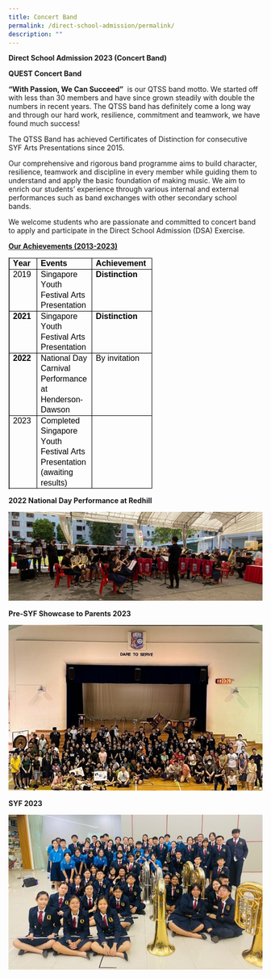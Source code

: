 ```yaml
---
title: Concert Band
permalink: /direct-school-admission/permalink/
description: ""
---
```

**Direct School Admission 2023 (Concert Band)**

**QUEST Concert Band**

**“With Passion, We Can Succeed”**&nbsp; is our QTSS band motto. We started off with less than 30 members and have since grown steadily with double the numbers in recent years. The QTSS band has definitely come a long way and through our hard work, resilience, commitment and teamwork, we have found much success!&nbsp;

The QTSS Band has achieved Certificates of Distinction for consecutive SYF Arts Presentations since 2015.&nbsp;&nbsp;

Our comprehensive and rigorous band programme aims to build character, resilience, teamwork and discipline in every member while guiding them to understand and apply the basic foundation of making music. We aim to enrich our students’ experience through various internal and external performances such as band exchanges with other secondary school bands.&nbsp;

We welcome students who are passionate and committed to concert band to apply and participate in the Direct School Admission (DSA) Exercise.&nbsp;&nbsp;

<u>**Our Achievements (2013-2023)**</u>

<table class="Table TableStaticStyles Ltr TableWordWrap SCXW77571286 BCX9" border="1" data-tablestyle="MsoTableGrid" data-tablelook="1184" aria-rowcount="5" style="margin: 0px; padding: 0px; user-select: text; -webkit-user-drag: none; -webkit-tap-highlight-color: transparent; table-layout: fixed; width: 0px; overflow: visible; border-collapse: collapse; empty-cells: show; position: relative; color: rgb(0, 0, 0); font-family: &quot;Segoe UI&quot;, &quot;Segoe UI Web&quot;, Arial, Verdana, sans-serif; font-size: 12px; font-style: normal; font-variant-ligatures: normal; font-variant-caps: normal; font-weight: 400; letter-spacing: normal; orphans: 2; text-align: start; text-transform: none; white-space: normal; widows: 2; word-spacing: 0px; -webkit-text-stroke-width: 0px; background: transparent; text-decoration-thickness: initial; text-decoration-style: initial; text-decoration-color: initial; border-spacing: 0px;"><tbody class="SCXW77571286 BCX9" style="margin: 0px; padding: 0px; user-select: text; -webkit-user-drag: none; -webkit-tap-highlight-color: transparent;"><tr class="TableRow SCXW77571286 BCX9" role="row" aria-rowindex="1" style="margin: 0px; padding: 0px; user-select: text; -webkit-user-drag: none; -webkit-tap-highlight-color: transparent; overflow: visible; height: 20px;"><td class="FirstRow FirstCol SCXW77571286 BCX9" role="rowheader" data-celllook="0" style="margin: 0px; padding: 0px; user-select: text; -webkit-user-drag: none; -webkit-tap-highlight-color: transparent; vertical-align: top; overflow: visible; position: relative; background-color: transparent; border: 1px solid; width: 81px;"><div class="TableHoverRowHandle SCXW77571286 BCX9" style="margin: 0px; padding: 0px; user-select: text; -webkit-user-drag: none; -webkit-tap-highlight-color: transparent; position: absolute; display: flex; overflow: visible; width: 15px; height: 10px; cursor: pointer; z-index: 5; background-color: transparent; bottom: -5.5px; left: -15.5px;"></div><div class="TableHoverColumnHandle SCXW77571286 BCX9" style="margin: 0px; padding: 0px; user-select: text; -webkit-user-drag: none; -webkit-tap-highlight-color: transparent; position: absolute; overflow: visible; width: 20px; height: 12px; top: -12.5px; left: auto; cursor: pointer; z-index: 4; text-align: center; display: inline-block; background-color: transparent; right: -10.5px;"></div><div class="TableCellLeftBorderHandle SCXW77571286 BCX9" style="margin: 0px; padding: 0px; user-select: text; -webkit-user-drag: none; -webkit-tap-highlight-color: transparent; position: absolute; overflow: visible; width: 7px; z-index: 3; background-repeat: repeat; cursor: pointer; height: 20.5px; left: -4px;"></div><div class="TableCellTopBorderHandle SCXW77571286 BCX9" style="margin: 0px; padding: 0px; user-select: text; -webkit-user-drag: none; -webkit-tap-highlight-color: transparent; position: absolute; overflow: visible; height: 7px; z-index: 3; background-repeat: repeat; background-color: transparent; cursor: pointer; left: 0px; width: 81px; top: -4px;"></div><div class="TableColumnResizeHandle SCXW77571286 BCX9" style="margin: 0px; padding: 0px; user-select: text; -webkit-user-drag: none; -webkit-tap-highlight-color: transparent; position: absolute; bottom: 0px; overflow: visible; width: 7px; top: -0.5px; z-index: 3; background-repeat: repeat; height: calc(100% + 1px); cursor: url(&quot;https://c1h-word-edit-15.cdn.office.net:443/we/s/hD55E5E9C2AD2E4F5_resources/1033/ColResize.cur&quot;), pointer; right: -4px;"></div><div class="TableInsertRowGapBlank SCXW77571286 BCX9" style="margin: -3px 0px 0px; padding: 0px; user-select: text; -webkit-user-drag: none; -webkit-tap-highlight-color: transparent; position: absolute; overflow: visible; height: 7px; z-index: 3; background-repeat: repeat; background-color: transparent; left: -0.5px; width: calc(100% + 1px); cursor: url(&quot;https://c1h-word-edit-15.cdn.office.net:443/we/s/h1E5273DBAA04AEF6_resources/1033/RowResize.cur&quot;), pointer; bottom: -4px;"></div><div class="TableCellContent SCXW77571286 BCX9" style="margin: 0px; padding: 0px 7px; user-select: text; -webkit-user-drag: none; -webkit-tap-highlight-color: transparent; overflow: visible;"><div class="OutlineElement Ltr SCXW77571286 BCX9" style="margin: 0px; padding: 0px; user-select: text; -webkit-user-drag: none; -webkit-tap-highlight-color: transparent; overflow: visible; cursor: text; clear: both; position: relative; direction: ltr;"><p class="Paragraph SCXW77571286 BCX9" style="margin: 0px; padding: 0px; user-select: text; -webkit-user-drag: none; -webkit-tap-highlight-color: transparent; overflow-wrap: break-word; white-space: pre-wrap; font-weight: normal; font-style: normal; vertical-align: baseline; font-kerning: none; background-color: transparent; color: windowtext; text-align: left; text-indent: 0px;"><span data-contrast="auto" lang="EN-US" class="TextRun SCXW77571286 BCX9" style="margin: 0px; padding: 0px; user-select: text; -webkit-user-drag: none; -webkit-tap-highlight-color: transparent; font-variant-ligatures: none !important; font-size: 12pt; line-height: 20.5042px; font-family: Arial, Arial_EmbeddedFont, Arial_MSFontService, sans-serif; font-weight: bold;"><span class="NormalTextRun SCXW77571286 BCX9" style="margin: 0px; padding: 0px; user-select: text; -webkit-user-drag: none; -webkit-tap-highlight-color: transparent;">Year</span></span><span class="EOP SCXW77571286 BCX9" data-ccp-props="{&quot;201341983&quot;:0,&quot;335559740&quot;:259}" style="margin: 0px; padding: 0px; user-select: text; -webkit-user-drag: none; -webkit-tap-highlight-color: transparent; font-size: 12pt; line-height: 20.5042px; font-family: Arial, Arial_EmbeddedFont, Arial_MSFontService, sans-serif;">&nbsp;</span></p></div></div></td><td class="FirstRow SCXW77571286 BCX9" role="columnheader" data-celllook="0" style="margin: 0px; padding: 0px; user-select: text; -webkit-user-drag: none; -webkit-tap-highlight-color: transparent; vertical-align: top; overflow: visible; position: relative; background-color: transparent; border: 1px solid; width: 413px;"><div class="TableHoverColumnHandle SCXW77571286 BCX9" style="margin: 0px; padding: 0px; user-select: text; -webkit-user-drag: none; -webkit-tap-highlight-color: transparent; position: absolute; overflow: visible; width: 20px; height: 12px; top: -12.5px; left: auto; cursor: pointer; z-index: 4; text-align: center; display: inline-block; background-color: transparent; right: -10.5px;"></div><div class="TableCellTopBorderHandle SCXW77571286 BCX9" style="margin: 0px; padding: 0px; user-select: text; -webkit-user-drag: none; -webkit-tap-highlight-color: transparent; position: absolute; overflow: visible; height: 7px; z-index: 3; background-repeat: repeat; background-color: transparent; cursor: pointer; left: 0px; width: 413px; top: -4px;"></div><div class="TableColumnResizeHandle SCXW77571286 BCX9" style="margin: 0px; padding: 0px; user-select: text; -webkit-user-drag: none; -webkit-tap-highlight-color: transparent; position: absolute; bottom: 0px; overflow: visible; width: 7px; top: -0.5px; z-index: 3; background-repeat: repeat; height: calc(100% + 1px); cursor: url(&quot;https://c1h-word-edit-15.cdn.office.net:443/we/s/hD55E5E9C2AD2E4F5_resources/1033/ColResize.cur&quot;), pointer; right: -4px;"></div><div class="TableInsertRowGapBlank SCXW77571286 BCX9" style="margin: -3px 0px 0px; padding: 0px; user-select: text; -webkit-user-drag: none; -webkit-tap-highlight-color: transparent; position: absolute; overflow: visible; height: 7px; z-index: 3; background-repeat: repeat; background-color: transparent; left: -0.5px; width: calc(100% + 1px); cursor: url(&quot;https://c1h-word-edit-15.cdn.office.net:443/we/s/h1E5273DBAA04AEF6_resources/1033/RowResize.cur&quot;), pointer; bottom: -4px;"></div><div class="TableCellContent SCXW77571286 BCX9" style="margin: 0px; padding: 0px 7px; user-select: text; -webkit-user-drag: none; -webkit-tap-highlight-color: transparent; overflow: visible;"><div class="OutlineElement Ltr SCXW77571286 BCX9" style="margin: 0px; padding: 0px; user-select: text; -webkit-user-drag: none; -webkit-tap-highlight-color: transparent; overflow: visible; cursor: text; clear: both; position: relative; direction: ltr;"><p class="Paragraph SCXW77571286 BCX9" style="margin: 0px; padding: 0px; user-select: text; -webkit-user-drag: none; -webkit-tap-highlight-color: transparent; overflow-wrap: break-word; white-space: pre-wrap; font-weight: normal; font-style: normal; vertical-align: baseline; font-kerning: none; background-color: transparent; color: windowtext; text-align: left; text-indent: 0px;"><span data-contrast="auto" lang="EN-US" class="TextRun SCXW77571286 BCX9" style="margin: 0px; padding: 0px; user-select: text; -webkit-user-drag: none; -webkit-tap-highlight-color: transparent; font-variant-ligatures: none !important; font-size: 12pt; line-height: 20.5042px; font-family: Arial, Arial_EmbeddedFont, Arial_MSFontService, sans-serif; font-weight: bold;"><span class="NormalTextRun SCXW77571286 BCX9" style="margin: 0px; padding: 0px; user-select: text; -webkit-user-drag: none; -webkit-tap-highlight-color: transparent;">Events</span></span><span class="EOP SCXW77571286 BCX9" data-ccp-props="{&quot;201341983&quot;:0,&quot;335559740&quot;:259}" style="margin: 0px; padding: 0px; user-select: text; -webkit-user-drag: none; -webkit-tap-highlight-color: transparent; font-size: 12pt; line-height: 20.5042px; font-family: Arial, Arial_EmbeddedFont, Arial_MSFontService, sans-serif;">&nbsp;</span></p></div></div></td><td class="FirstRow LastCol SCXW77571286 BCX9" role="columnheader" data-celllook="0" style="margin: 0px; padding: 0px; user-select: text; -webkit-user-drag: none; -webkit-tap-highlight-color: transparent; vertical-align: top; overflow: visible; position: relative; background-color: transparent; border: 1px solid; width: 132px;"><div class="TableHoverColumnHandle SCXW77571286 BCX9" style="margin: 0px; padding: 0px; user-select: text; -webkit-user-drag: none; -webkit-tap-highlight-color: transparent; position: absolute; overflow: visible; width: 20px; height: 12px; top: -12.5px; left: auto; cursor: pointer; z-index: 4; text-align: center; display: inline-block; background-color: transparent; right: -10.5px;"></div><div class="TableCellTopBorderHandle SCXW77571286 BCX9" style="margin: 0px; padding: 0px; user-select: text; -webkit-user-drag: none; -webkit-tap-highlight-color: transparent; position: absolute; overflow: visible; height: 7px; z-index: 3; background-repeat: repeat; background-color: transparent; cursor: pointer; left: 0px; width: 132px; top: -4px;"></div><div class="TableColumnResizeHandle SCXW77571286 BCX9" style="margin: 0px; padding: 0px; user-select: text; -webkit-user-drag: none; -webkit-tap-highlight-color: transparent; position: absolute; bottom: 0px; overflow: visible; width: 7px; top: -0.5px; z-index: 3; background-repeat: repeat; height: calc(100% + 1px); cursor: url(&quot;https://c1h-word-edit-15.cdn.office.net:443/we/s/hD55E5E9C2AD2E4F5_resources/1033/ColResize.cur&quot;), pointer; right: -4px;"></div><div class="TableInsertRowGapBlank SCXW77571286 BCX9" style="margin: -3px 0px 0px; padding: 0px; user-select: text; -webkit-user-drag: none; -webkit-tap-highlight-color: transparent; position: absolute; overflow: visible; height: 7px; z-index: 3; background-repeat: repeat; background-color: transparent; left: -0.5px; width: calc(100% + 1px); cursor: url(&quot;https://c1h-word-edit-15.cdn.office.net:443/we/s/h1E5273DBAA04AEF6_resources/1033/RowResize.cur&quot;), pointer; bottom: -4px;"></div><div class="TableCellContent SCXW77571286 BCX9" style="margin: 0px; padding: 0px 7px; user-select: text; -webkit-user-drag: none; -webkit-tap-highlight-color: transparent; overflow: visible;"><div class="OutlineElement Ltr SCXW77571286 BCX9" style="margin: 0px; padding: 0px; user-select: text; -webkit-user-drag: none; -webkit-tap-highlight-color: transparent; overflow: visible; cursor: text; clear: both; position: relative; direction: ltr;"><p class="Paragraph SCXW77571286 BCX9" style="margin: 0px; padding: 0px; user-select: text; -webkit-user-drag: none; -webkit-tap-highlight-color: transparent; overflow-wrap: break-word; white-space: pre-wrap; font-weight: normal; font-style: normal; vertical-align: baseline; font-kerning: none; background-color: transparent; color: windowtext; text-align: left; text-indent: 0px;"><span data-contrast="auto" lang="EN-US" class="TextRun SCXW77571286 BCX9" style="margin: 0px; padding: 0px; user-select: text; -webkit-user-drag: none; -webkit-tap-highlight-color: transparent; font-variant-ligatures: none !important; font-size: 12pt; line-height: 20.5042px; font-family: Arial, Arial_EmbeddedFont, Arial_MSFontService, sans-serif; font-weight: bold;"><span class="NormalTextRun SCXW77571286 BCX9" style="margin: 0px; padding: 0px; user-select: text; -webkit-user-drag: none; -webkit-tap-highlight-color: transparent;">Achievement</span></span><span class="EOP SCXW77571286 BCX9" data-ccp-props="{&quot;201341983&quot;:0,&quot;335559740&quot;:259}" style="margin: 0px; padding: 0px; user-select: text; -webkit-user-drag: none; -webkit-tap-highlight-color: transparent; font-size: 12pt; line-height: 20.5042px; font-family: Arial, Arial_EmbeddedFont, Arial_MSFontService, sans-serif;">&nbsp;</span></p></div></div></td></tr><tr class="TableRow SCXW77571286 BCX9" role="row" aria-rowindex="2" style="margin: 0px; padding: 0px; user-select: text; -webkit-user-drag: none; -webkit-tap-highlight-color: transparent; overflow: visible; height: 20px;"><td class="FirstCol SCXW77571286 BCX9" role="rowheader" data-celllook="0" style="margin: 0px; padding: 0px; user-select: text; -webkit-user-drag: none; -webkit-tap-highlight-color: transparent; vertical-align: top; overflow: visible; position: relative; background-color: transparent; border: 1px solid; width: 81px;"><div class="TableHoverRowHandle SCXW77571286 BCX9" style="margin: 0px; padding: 0px; user-select: text; -webkit-user-drag: none; -webkit-tap-highlight-color: transparent; position: absolute; display: flex; overflow: visible; width: 15px; height: 10px; cursor: pointer; z-index: 5; background-color: transparent; bottom: -5.5px; left: -15.5px;"></div><div class="TableCellLeftBorderHandle SCXW77571286 BCX9" style="margin: 0px; padding: 0px; user-select: text; -webkit-user-drag: none; -webkit-tap-highlight-color: transparent; position: absolute; overflow: visible; width: 7px; z-index: 3; background-repeat: repeat; cursor: pointer; height: 20.5px; left: -4px;"></div><div class="TableColumnResizeHandle SCXW77571286 BCX9" style="margin: 0px; padding: 0px; user-select: text; -webkit-user-drag: none; -webkit-tap-highlight-color: transparent; position: absolute; bottom: 0px; overflow: visible; width: 7px; top: -0.5px; z-index: 3; background-repeat: repeat; height: calc(100% + 1px); cursor: url(&quot;https://c1h-word-edit-15.cdn.office.net:443/we/s/hD55E5E9C2AD2E4F5_resources/1033/ColResize.cur&quot;), pointer; right: -4px;"></div><div class="TableInsertRowGapBlank SCXW77571286 BCX9" style="margin: -3px 0px 0px; padding: 0px; user-select: text; -webkit-user-drag: none; -webkit-tap-highlight-color: transparent; position: absolute; overflow: visible; height: 7px; z-index: 3; background-repeat: repeat; background-color: transparent; left: -0.5px; width: calc(100% + 1px); cursor: url(&quot;https://c1h-word-edit-15.cdn.office.net:443/we/s/h1E5273DBAA04AEF6_resources/1033/RowResize.cur&quot;), pointer; bottom: -4px;"></div><div class="TableCellContent SCXW77571286 BCX9" style="margin: 0px; padding: 0px 7px; user-select: text; -webkit-user-drag: none; -webkit-tap-highlight-color: transparent; overflow: visible;"><div class="OutlineElement Ltr SCXW77571286 BCX9" style="margin: 0px; padding: 0px; user-select: text; -webkit-user-drag: none; -webkit-tap-highlight-color: transparent; overflow: visible; cursor: text; clear: both; position: relative; direction: ltr;"><p class="Paragraph SCXW77571286 BCX9" style="margin: 0px; padding: 0px; user-select: text; -webkit-user-drag: none; -webkit-tap-highlight-color: transparent; overflow-wrap: break-word; white-space: pre-wrap; font-weight: normal; font-style: normal; vertical-align: baseline; font-kerning: none; background-color: transparent; color: windowtext; text-align: left; text-indent: 0px;"><span data-contrast="auto" lang="EN-US" class="TextRun SCXW77571286 BCX9" style="margin: 0px; padding: 0px; user-select: text; -webkit-user-drag: none; -webkit-tap-highlight-color: transparent; font-variant-ligatures: none !important; font-size: 12pt; line-height: 20.5042px; font-family: Arial, Arial_EmbeddedFont, Arial_MSFontService, sans-serif;"><span class="NormalTextRun SCXW77571286 BCX9" style="margin: 0px; padding: 0px; user-select: text; -webkit-user-drag: none; -webkit-tap-highlight-color: transparent;">2019</span></span><span class="EOP SCXW77571286 BCX9" data-ccp-props="{&quot;201341983&quot;:0,&quot;335559740&quot;:259}" style="margin: 0px; padding: 0px; user-select: text; -webkit-user-drag: none; -webkit-tap-highlight-color: transparent; font-size: 12pt; line-height: 20.5042px; font-family: Arial, Arial_EmbeddedFont, Arial_MSFontService, sans-serif;">&nbsp;</span></p></div></div></td><td data-celllook="0" class="SCXW77571286 BCX9" style="margin: 0px; padding: 0px; user-select: text; -webkit-user-drag: none; -webkit-tap-highlight-color: transparent; vertical-align: top; overflow: visible; position: relative; background-color: transparent; border: 1px solid; width: 413px;"><div class="TableColumnResizeHandle SCXW77571286 BCX9" style="margin: 0px; padding: 0px; user-select: text; -webkit-user-drag: none; -webkit-tap-highlight-color: transparent; position: absolute; bottom: 0px; overflow: visible; width: 7px; top: -0.5px; z-index: 3; background-repeat: repeat; height: calc(100% + 1px); cursor: url(&quot;https://c1h-word-edit-15.cdn.office.net:443/we/s/hD55E5E9C2AD2E4F5_resources/1033/ColResize.cur&quot;), pointer; right: -4px;"></div><div class="TableInsertRowGapBlank SCXW77571286 BCX9" style="margin: -3px 0px 0px; padding: 0px; user-select: text; -webkit-user-drag: none; -webkit-tap-highlight-color: transparent; position: absolute; overflow: visible; height: 7px; z-index: 3; background-repeat: repeat; background-color: transparent; left: -0.5px; width: calc(100% + 1px); cursor: url(&quot;https://c1h-word-edit-15.cdn.office.net:443/we/s/h1E5273DBAA04AEF6_resources/1033/RowResize.cur&quot;), pointer; bottom: -4px;"></div><div class="TableCellContent SCXW77571286 BCX9" style="margin: 0px; padding: 0px 7px; user-select: text; -webkit-user-drag: none; -webkit-tap-highlight-color: transparent; overflow: visible;"><div class="OutlineElement Ltr SCXW77571286 BCX9" style="margin: 0px; padding: 0px; user-select: text; -webkit-user-drag: none; -webkit-tap-highlight-color: transparent; overflow: visible; cursor: text; clear: both; position: relative; direction: ltr;"><p class="Paragraph SCXW77571286 BCX9" style="margin: 0px; padding: 0px; user-select: text; -webkit-user-drag: none; -webkit-tap-highlight-color: transparent; overflow-wrap: break-word; white-space: pre-wrap; font-weight: normal; font-style: normal; vertical-align: baseline; font-kerning: none; background-color: transparent; color: windowtext; text-align: left; text-indent: 0px;"><span data-contrast="auto" lang="EN-US" class="TextRun SCXW77571286 BCX9" style="margin: 0px; padding: 0px; user-select: text; -webkit-user-drag: none; -webkit-tap-highlight-color: transparent; font-variant-ligatures: none !important; font-size: 12pt; line-height: 20.5042px; font-family: Arial, Arial_EmbeddedFont, Arial_MSFontService, sans-serif;"><span class="NormalTextRun SCXW77571286 BCX9" style="margin: 0px; padding: 0px; user-select: text; -webkit-user-drag: none; -webkit-tap-highlight-color: transparent;">Singapore Youth Festival Arts Presentation</span></span><span class="EOP SCXW77571286 BCX9" data-ccp-props="{&quot;201341983&quot;:0,&quot;335559740&quot;:259}" style="margin: 0px; padding: 0px; user-select: text; -webkit-user-drag: none; -webkit-tap-highlight-color: transparent; font-size: 12pt; line-height: 20.5042px; font-family: Arial, Arial_EmbeddedFont, Arial_MSFontService, sans-serif;">&nbsp;</span></p></div></div></td><td class="LastCol SCXW77571286 BCX9" data-celllook="0" style="margin: 0px; padding: 0px; user-select: text; -webkit-user-drag: none; -webkit-tap-highlight-color: transparent; vertical-align: top; overflow: visible; position: relative; background-color: transparent; border: 1px solid; width: 132px;"><div class="TableColumnResizeHandle SCXW77571286 BCX9" style="margin: 0px; padding: 0px; user-select: text; -webkit-user-drag: none; -webkit-tap-highlight-color: transparent; position: absolute; bottom: 0px; overflow: visible; width: 7px; top: -0.5px; z-index: 3; background-repeat: repeat; height: calc(100% + 1px); cursor: url(&quot;https://c1h-word-edit-15.cdn.office.net:443/we/s/hD55E5E9C2AD2E4F5_resources/1033/ColResize.cur&quot;), pointer; right: -4px;"></div><div class="TableInsertRowGapBlank SCXW77571286 BCX9" style="margin: -3px 0px 0px; padding: 0px; user-select: text; -webkit-user-drag: none; -webkit-tap-highlight-color: transparent; position: absolute; overflow: visible; height: 7px; z-index: 3; background-repeat: repeat; background-color: transparent; left: -0.5px; width: calc(100% + 1px); cursor: url(&quot;https://c1h-word-edit-15.cdn.office.net:443/we/s/h1E5273DBAA04AEF6_resources/1033/RowResize.cur&quot;), pointer; bottom: -4px;"></div><div class="TableCellContent SCXW77571286 BCX9" style="margin: 0px; padding: 0px 7px; user-select: text; -webkit-user-drag: none; -webkit-tap-highlight-color: transparent; overflow: visible;"><div class="OutlineElement Ltr SCXW77571286 BCX9" style="margin: 0px; padding: 0px; user-select: text; -webkit-user-drag: none; -webkit-tap-highlight-color: transparent; overflow: visible; cursor: text; clear: both; position: relative; direction: ltr;"><p class="Paragraph SCXW77571286 BCX9" style="margin: 0px; padding: 0px; user-select: text; -webkit-user-drag: none; -webkit-tap-highlight-color: transparent; overflow-wrap: break-word; white-space: pre-wrap; font-weight: normal; font-style: normal; vertical-align: baseline; font-kerning: none; background-color: transparent; color: windowtext; text-align: left; text-indent: 0px;"><span data-contrast="auto" lang="EN-US" class="TextRun SCXW77571286 BCX9" style="margin: 0px; padding: 0px; user-select: text; -webkit-user-drag: none; -webkit-tap-highlight-color: transparent; font-variant-ligatures: none !important; font-size: 12pt; line-height: 20.5042px; font-family: Arial, Arial_EmbeddedFont, Arial_MSFontService, sans-serif; font-weight: bold;"><span class="NormalTextRun SCXW77571286 BCX9" style="margin: 0px; padding: 0px; user-select: text; -webkit-user-drag: none; -webkit-tap-highlight-color: transparent;">Distinction</span></span><span class="EOP SCXW77571286 BCX9" data-ccp-props="{&quot;201341983&quot;:0,&quot;335559740&quot;:259}" style="margin: 0px; padding: 0px; user-select: text; -webkit-user-drag: none; -webkit-tap-highlight-color: transparent; font-size: 12pt; line-height: 20.5042px; font-family: Arial, Arial_EmbeddedFont, Arial_MSFontService, sans-serif;">&nbsp;</span></p></div></div></td></tr><tr class="TableRow SCXW77571286 BCX9" role="row" aria-rowindex="3" style="margin: 0px; padding: 0px; user-select: text; -webkit-user-drag: none; -webkit-tap-highlight-color: transparent; overflow: visible; height: 20px;"><td class="FirstCol SCXW77571286 BCX9" role="rowheader" data-celllook="0" style="margin: 0px; padding: 0px; user-select: text; -webkit-user-drag: none; -webkit-tap-highlight-color: transparent; vertical-align: top; overflow: visible; position: relative; background-color: transparent; border: 1px solid; width: 81px;"><div class="TableHoverRowHandle SCXW77571286 BCX9" style="margin: 0px; padding: 0px; user-select: text; -webkit-user-drag: none; -webkit-tap-highlight-color: transparent; position: absolute; display: flex; overflow: visible; width: 15px; height: 10px; cursor: pointer; z-index: 5; background-color: transparent; bottom: -5.5px; left: -15.5px;"></div><div class="TableCellLeftBorderHandle SCXW77571286 BCX9" style="margin: 0px; padding: 0px; user-select: text; -webkit-user-drag: none; -webkit-tap-highlight-color: transparent; position: absolute; overflow: visible; width: 7px; z-index: 3; background-repeat: repeat; cursor: pointer; height: 20.5px; left: -4px;"></div><div class="TableColumnResizeHandle SCXW77571286 BCX9" style="margin: 0px; padding: 0px; user-select: text; -webkit-user-drag: none; -webkit-tap-highlight-color: transparent; position: absolute; bottom: 0px; overflow: visible; width: 7px; top: -0.5px; z-index: 3; background-repeat: repeat; height: calc(100% + 1px); cursor: url(&quot;https://c1h-word-edit-15.cdn.office.net:443/we/s/hD55E5E9C2AD2E4F5_resources/1033/ColResize.cur&quot;), pointer; right: -4px;"></div><div class="TableInsertRowGapBlank SCXW77571286 BCX9" style="margin: -3px 0px 0px; padding: 0px; user-select: text; -webkit-user-drag: none; -webkit-tap-highlight-color: transparent; position: absolute; overflow: visible; height: 7px; z-index: 3; background-repeat: repeat; background-color: transparent; left: -0.5px; width: calc(100% + 1px); cursor: url(&quot;https://c1h-word-edit-15.cdn.office.net:443/we/s/h1E5273DBAA04AEF6_resources/1033/RowResize.cur&quot;), pointer; bottom: -4px;"></div><div class="TableCellContent SCXW77571286 BCX9" style="margin: 0px; padding: 0px 7px; user-select: text; -webkit-user-drag: none; -webkit-tap-highlight-color: transparent; overflow: visible;"><div class="OutlineElement Ltr SCXW77571286 BCX9" style="margin: 0px; padding: 0px; user-select: text; -webkit-user-drag: none; -webkit-tap-highlight-color: transparent; overflow: visible; cursor: text; clear: both; position: relative; direction: ltr;"><p class="Paragraph SCXW77571286 BCX9" style="margin: 0px; padding: 0px; user-select: text; -webkit-user-drag: none; -webkit-tap-highlight-color: transparent; overflow-wrap: break-word; white-space: pre-wrap; font-weight: normal; font-style: normal; vertical-align: baseline; font-kerning: none; background-color: transparent; color: windowtext; text-align: left; text-indent: 0px;"><span data-contrast="auto" lang="EN-US" class="TextRun SCXW77571286 BCX9" style="margin: 0px; padding: 0px; user-select: text; -webkit-user-drag: none; -webkit-tap-highlight-color: transparent; font-variant-ligatures: none !important; font-size: 12pt; line-height: 20.5042px; font-family: Arial, Arial_EmbeddedFont, Arial_MSFontService, sans-serif; font-weight: bold;"><span class="NormalTextRun SCXW77571286 BCX9" style="margin: 0px; padding: 0px; user-select: text; -webkit-user-drag: none; -webkit-tap-highlight-color: transparent;">2021</span></span><span class="EOP SCXW77571286 BCX9" data-ccp-props="{&quot;201341983&quot;:0,&quot;335559740&quot;:259}" style="margin: 0px; padding: 0px; user-select: text; -webkit-user-drag: none; -webkit-tap-highlight-color: transparent; font-size: 12pt; line-height: 20.5042px; font-family: Arial, Arial_EmbeddedFont, Arial_MSFontService, sans-serif;">&nbsp;</span></p></div></div></td><td data-celllook="0" class="SCXW77571286 BCX9" style="margin: 0px; padding: 0px; user-select: text; -webkit-user-drag: none; -webkit-tap-highlight-color: transparent; vertical-align: top; overflow: visible; position: relative; background-color: transparent; border: 1px solid; width: 413px;"><div class="TableColumnResizeHandle SCXW77571286 BCX9" style="margin: 0px; padding: 0px; user-select: text; -webkit-user-drag: none; -webkit-tap-highlight-color: transparent; position: absolute; bottom: 0px; overflow: visible; width: 7px; top: -0.5px; z-index: 3; background-repeat: repeat; height: calc(100% + 1px); cursor: url(&quot;https://c1h-word-edit-15.cdn.office.net:443/we/s/hD55E5E9C2AD2E4F5_resources/1033/ColResize.cur&quot;), pointer; right: -4px;"></div><div class="TableInsertRowGapBlank SCXW77571286 BCX9" style="margin: -3px 0px 0px; padding: 0px; user-select: text; -webkit-user-drag: none; -webkit-tap-highlight-color: transparent; position: absolute; overflow: visible; height: 7px; z-index: 3; background-repeat: repeat; background-color: transparent; left: -0.5px; width: calc(100% + 1px); cursor: url(&quot;https://c1h-word-edit-15.cdn.office.net:443/we/s/h1E5273DBAA04AEF6_resources/1033/RowResize.cur&quot;), pointer; bottom: -4px;"></div><div class="TableCellContent SCXW77571286 BCX9" style="margin: 0px; padding: 0px 7px; user-select: text; -webkit-user-drag: none; -webkit-tap-highlight-color: transparent; overflow: visible;"><div class="OutlineElement Ltr SCXW77571286 BCX9" style="margin: 0px; padding: 0px; user-select: text; -webkit-user-drag: none; -webkit-tap-highlight-color: transparent; overflow: visible; cursor: text; clear: both; position: relative; direction: ltr;"><p class="Paragraph SCXW77571286 BCX9" style="margin: 0px; padding: 0px; user-select: text; -webkit-user-drag: none; -webkit-tap-highlight-color: transparent; overflow-wrap: break-word; white-space: pre-wrap; font-weight: normal; font-style: normal; vertical-align: baseline; font-kerning: none; background-color: transparent; color: windowtext; text-align: left; text-indent: 0px;"><span data-contrast="auto" lang="EN-US" class="TextRun SCXW77571286 BCX9" style="margin: 0px; padding: 0px; user-select: text; -webkit-user-drag: none; -webkit-tap-highlight-color: transparent; font-variant-ligatures: none !important; font-size: 12pt; line-height: 20.5042px; font-family: Arial, Arial_EmbeddedFont, Arial_MSFontService, sans-serif;"><span class="NormalTextRun SCXW77571286 BCX9" style="margin: 0px; padding: 0px; user-select: text; -webkit-user-drag: none; -webkit-tap-highlight-color: transparent;">Singapore Youth Festival Arts Presentation</span></span><span class="EOP SCXW77571286 BCX9" data-ccp-props="{&quot;201341983&quot;:0,&quot;335559740&quot;:259}" style="margin: 0px; padding: 0px; user-select: text; -webkit-user-drag: none; -webkit-tap-highlight-color: transparent; font-size: 12pt; line-height: 20.5042px; font-family: Arial, Arial_EmbeddedFont, Arial_MSFontService, sans-serif;">&nbsp;</span></p></div></div></td><td class="LastCol SCXW77571286 BCX9" data-celllook="0" style="margin: 0px; padding: 0px; user-select: text; -webkit-user-drag: none; -webkit-tap-highlight-color: transparent; vertical-align: top; overflow: visible; position: relative; background-color: transparent; border: 1px solid; width: 132px;"><div class="TableColumnResizeHandle SCXW77571286 BCX9" style="margin: 0px; padding: 0px; user-select: text; -webkit-user-drag: none; -webkit-tap-highlight-color: transparent; position: absolute; bottom: 0px; overflow: visible; width: 7px; top: -0.5px; z-index: 3; background-repeat: repeat; height: calc(100% + 1px); cursor: url(&quot;https://c1h-word-edit-15.cdn.office.net:443/we/s/hD55E5E9C2AD2E4F5_resources/1033/ColResize.cur&quot;), pointer; right: -4px;"></div><div class="TableInsertRowGapBlank SCXW77571286 BCX9" style="margin: -3px 0px 0px; padding: 0px; user-select: text; -webkit-user-drag: none; -webkit-tap-highlight-color: transparent; position: absolute; overflow: visible; height: 7px; z-index: 3; background-repeat: repeat; background-color: transparent; left: -0.5px; width: calc(100% + 1px); cursor: url(&quot;https://c1h-word-edit-15.cdn.office.net:443/we/s/h1E5273DBAA04AEF6_resources/1033/RowResize.cur&quot;), pointer; bottom: -4px;"></div><div class="TableCellContent SCXW77571286 BCX9" style="margin: 0px; padding: 0px 7px; user-select: text; -webkit-user-drag: none; -webkit-tap-highlight-color: transparent; overflow: visible;"><div class="OutlineElement Ltr SCXW77571286 BCX9" style="margin: 0px; padding: 0px; user-select: text; -webkit-user-drag: none; -webkit-tap-highlight-color: transparent; overflow: visible; cursor: text; clear: both; position: relative; direction: ltr;"><p class="Paragraph SCXW77571286 BCX9" style="margin: 0px; padding: 0px; user-select: text; -webkit-user-drag: none; -webkit-tap-highlight-color: transparent; overflow-wrap: break-word; white-space: pre-wrap; font-weight: normal; font-style: normal; vertical-align: baseline; font-kerning: none; background-color: transparent; color: windowtext; text-align: left; text-indent: 0px;"><span data-contrast="auto" lang="EN-US" class="TextRun SCXW77571286 BCX9" style="margin: 0px; padding: 0px; user-select: text; -webkit-user-drag: none; -webkit-tap-highlight-color: transparent; font-variant-ligatures: none !important; font-size: 12pt; line-height: 20.5042px; font-family: Arial, Arial_EmbeddedFont, Arial_MSFontService, sans-serif; font-weight: bold;"><span class="NormalTextRun SCXW77571286 BCX9" style="margin: 0px; padding: 0px; user-select: text; -webkit-user-drag: none; -webkit-tap-highlight-color: transparent;">Distinction</span></span><span class="EOP SCXW77571286 BCX9" data-ccp-props="{&quot;201341983&quot;:0,&quot;335559740&quot;:259}" style="margin: 0px; padding: 0px; user-select: text; -webkit-user-drag: none; -webkit-tap-highlight-color: transparent; font-size: 12pt; line-height: 20.5042px; font-family: Arial, Arial_EmbeddedFont, Arial_MSFontService, sans-serif;">&nbsp;</span></p></div></div></td></tr><tr class="TableRow SCXW77571286 BCX9" role="row" aria-rowindex="4" style="margin: 0px; padding: 0px; user-select: text; -webkit-user-drag: none; -webkit-tap-highlight-color: transparent; overflow: visible; height: 20px;"><td class="FirstCol SCXW77571286 BCX9" role="rowheader" data-celllook="0" style="margin: 0px; padding: 0px; user-select: text; -webkit-user-drag: none; -webkit-tap-highlight-color: transparent; vertical-align: top; overflow: visible; position: relative; background-color: transparent; border: 1px solid; width: 81px;"><div class="TableHoverRowHandle SCXW77571286 BCX9" style="margin: 0px; padding: 0px; user-select: text; -webkit-user-drag: none; -webkit-tap-highlight-color: transparent; position: absolute; display: flex; overflow: visible; width: 15px; height: 10px; cursor: pointer; z-index: 5; background-color: transparent; bottom: -5.5px; left: -15.5px;"></div><div class="TableCellLeftBorderHandle SCXW77571286 BCX9" style="margin: 0px; padding: 0px; user-select: text; -webkit-user-drag: none; -webkit-tap-highlight-color: transparent; position: absolute; overflow: visible; width: 7px; z-index: 3; background-repeat: repeat; cursor: pointer; height: 41px; left: -4px;"></div><div class="TableColumnResizeHandle SCXW77571286 BCX9" style="margin: 0px; padding: 0px; user-select: text; -webkit-user-drag: none; -webkit-tap-highlight-color: transparent; position: absolute; bottom: 0px; overflow: visible; width: 7px; top: -0.5px; z-index: 3; background-repeat: repeat; height: calc(100% + 1px); cursor: url(&quot;https://c1h-word-edit-15.cdn.office.net:443/we/s/hD55E5E9C2AD2E4F5_resources/1033/ColResize.cur&quot;), pointer; right: -4px;"></div><div class="TableInsertRowGapBlank SCXW77571286 BCX9" style="margin: -3px 0px 0px; padding: 0px; user-select: text; -webkit-user-drag: none; -webkit-tap-highlight-color: transparent; position: absolute; overflow: visible; height: 7px; z-index: 3; background-repeat: repeat; background-color: transparent; left: -0.5px; width: calc(100% + 1px); cursor: url(&quot;https://c1h-word-edit-15.cdn.office.net:443/we/s/h1E5273DBAA04AEF6_resources/1033/RowResize.cur&quot;), pointer; bottom: -4px;"></div><div class="TableCellContent SCXW77571286 BCX9" style="margin: 0px; padding: 0px 7px; user-select: text; -webkit-user-drag: none; -webkit-tap-highlight-color: transparent; overflow: visible;"><div class="OutlineElement Ltr SCXW77571286 BCX9" style="margin: 0px; padding: 0px; user-select: text; -webkit-user-drag: none; -webkit-tap-highlight-color: transparent; overflow: visible; cursor: text; clear: both; position: relative; direction: ltr;"><p class="Paragraph SCXW77571286 BCX9" style="margin: 0px; padding: 0px; user-select: text; -webkit-user-drag: none; -webkit-tap-highlight-color: transparent; overflow-wrap: break-word; white-space: pre-wrap; font-weight: normal; font-style: normal; vertical-align: baseline; font-kerning: none; background-color: transparent; color: windowtext; text-align: left; text-indent: 0px;"><span data-contrast="auto" lang="EN-US" class="TextRun SCXW77571286 BCX9" style="margin: 0px; padding: 0px; user-select: text; -webkit-user-drag: none; -webkit-tap-highlight-color: transparent; font-variant-ligatures: none !important; font-size: 12pt; line-height: 20.5042px; font-family: Arial, Arial_EmbeddedFont, Arial_MSFontService, sans-serif; font-weight: bold;"><span class="NormalTextRun SCXW77571286 BCX9" style="margin: 0px; padding: 0px; user-select: text; -webkit-user-drag: none; -webkit-tap-highlight-color: transparent;">2022</span></span><span class="EOP SCXW77571286 BCX9" data-ccp-props="{&quot;201341983&quot;:0,&quot;335559740&quot;:259}" style="margin: 0px; padding: 0px; user-select: text; -webkit-user-drag: none; -webkit-tap-highlight-color: transparent; font-size: 12pt; line-height: 20.5042px; font-family: Arial, Arial_EmbeddedFont, Arial_MSFontService, sans-serif;">&nbsp;</span></p></div></div></td><td data-celllook="0" class="SCXW77571286 BCX9" style="margin: 0px; padding: 0px; user-select: text; -webkit-user-drag: none; -webkit-tap-highlight-color: transparent; vertical-align: top; overflow: visible; position: relative; background-color: transparent; border: 1px solid; width: 413px;"><div class="TableColumnResizeHandle SCXW77571286 BCX9" style="margin: 0px; padding: 0px; user-select: text; -webkit-user-drag: none; -webkit-tap-highlight-color: transparent; position: absolute; bottom: 0px; overflow: visible; width: 7px; top: -0.5px; z-index: 3; background-repeat: repeat; height: calc(100% + 1px); cursor: url(&quot;https://c1h-word-edit-15.cdn.office.net:443/we/s/hD55E5E9C2AD2E4F5_resources/1033/ColResize.cur&quot;), pointer; right: -4px;"></div><div class="TableInsertRowGapBlank SCXW77571286 BCX9" style="margin: -3px 0px 0px; padding: 0px; user-select: text; -webkit-user-drag: none; -webkit-tap-highlight-color: transparent; position: absolute; overflow: visible; height: 7px; z-index: 3; background-repeat: repeat; background-color: transparent; left: -0.5px; width: calc(100% + 1px); cursor: url(&quot;https://c1h-word-edit-15.cdn.office.net:443/we/s/h1E5273DBAA04AEF6_resources/1033/RowResize.cur&quot;), pointer; bottom: -4px;"></div><div class="TableCellContent SCXW77571286 BCX9" style="margin: 0px; padding: 0px 7px; user-select: text; -webkit-user-drag: none; -webkit-tap-highlight-color: transparent; overflow: visible;"><div class="OutlineElement Ltr SCXW77571286 BCX9" style="margin: 0px; padding: 0px; user-select: text; -webkit-user-drag: none; -webkit-tap-highlight-color: transparent; overflow: visible; cursor: text; clear: both; position: relative; direction: ltr;"><p class="Paragraph SCXW77571286 BCX9" style="margin: 0px; padding: 0px; user-select: text; -webkit-user-drag: none; -webkit-tap-highlight-color: transparent; overflow-wrap: break-word; white-space: pre-wrap; font-weight: normal; font-style: normal; vertical-align: baseline; font-kerning: none; background-color: transparent; color: windowtext; text-align: left; text-indent: 0px;"><span data-contrast="auto" lang="EN-US" class="TextRun SCXW77571286 BCX9" style="margin: 0px; padding: 0px; user-select: text; -webkit-user-drag: none; -webkit-tap-highlight-color: transparent; font-variant-ligatures: none !important; font-size: 12pt; line-height: 20.5042px; font-family: Arial, Arial_EmbeddedFont, Arial_MSFontService, sans-serif;"><span class="NormalTextRun SCXW77571286 BCX9" style="margin: 0px; padding: 0px; user-select: text; -webkit-user-drag: none; -webkit-tap-highlight-color: transparent;">National Day Carnival Performance at Henderson-Dawson</span></span><span class="EOP SCXW77571286 BCX9" data-ccp-props="{&quot;201341983&quot;:0,&quot;335559740&quot;:259}" style="margin: 0px; padding: 0px; user-select: text; -webkit-user-drag: none; -webkit-tap-highlight-color: transparent; font-size: 12pt; line-height: 20.5042px; font-family: Arial, Arial_EmbeddedFont, Arial_MSFontService, sans-serif;">&nbsp;</span></p></div></div></td><td class="LastCol SCXW77571286 BCX9" data-celllook="0" style="margin: 0px; padding: 0px; user-select: text; -webkit-user-drag: none; -webkit-tap-highlight-color: transparent; vertical-align: top; overflow: visible; position: relative; background-color: transparent; border: 1px solid; width: 132px;"><div class="TableColumnResizeHandle SCXW77571286 BCX9" style="margin: 0px; padding: 0px; user-select: text; -webkit-user-drag: none; -webkit-tap-highlight-color: transparent; position: absolute; bottom: 0px; overflow: visible; width: 7px; top: -0.5px; z-index: 3; background-repeat: repeat; height: calc(100% + 1px); cursor: url(&quot;https://c1h-word-edit-15.cdn.office.net:443/we/s/hD55E5E9C2AD2E4F5_resources/1033/ColResize.cur&quot;), pointer; right: -4px;"></div><div class="TableInsertRowGapBlank SCXW77571286 BCX9" style="margin: -3px 0px 0px; padding: 0px; user-select: text; -webkit-user-drag: none; -webkit-tap-highlight-color: transparent; position: absolute; overflow: visible; height: 7px; z-index: 3; background-repeat: repeat; background-color: transparent; left: -0.5px; width: calc(100% + 1px); cursor: url(&quot;https://c1h-word-edit-15.cdn.office.net:443/we/s/h1E5273DBAA04AEF6_resources/1033/RowResize.cur&quot;), pointer; bottom: -4px;"></div><div class="TableCellContent SCXW77571286 BCX9" style="margin: 0px; padding: 0px 7px; user-select: text; -webkit-user-drag: none; -webkit-tap-highlight-color: transparent; overflow: visible;"><div class="OutlineElement Ltr SCXW77571286 BCX9" style="margin: 0px; padding: 0px; user-select: text; -webkit-user-drag: none; -webkit-tap-highlight-color: transparent; overflow: visible; cursor: text; clear: both; position: relative; direction: ltr;"><p class="Paragraph SCXW77571286 BCX9" style="margin: 0px; padding: 0px; user-select: text; -webkit-user-drag: none; -webkit-tap-highlight-color: transparent; overflow-wrap: break-word; white-space: pre-wrap; font-weight: normal; font-style: normal; vertical-align: baseline; font-kerning: none; background-color: transparent; color: windowtext; text-align: left; text-indent: 0px;"><span data-contrast="auto" lang="EN-US" class="TextRun SCXW77571286 BCX9" style="margin: 0px; padding: 0px; user-select: text; -webkit-user-drag: none; -webkit-tap-highlight-color: transparent; font-variant-ligatures: none !important; font-size: 12pt; line-height: 20.5042px; font-family: Arial, Arial_EmbeddedFont, Arial_MSFontService, sans-serif;"><span class="NormalTextRun SCXW77571286 BCX9" style="margin: 0px; padding: 0px; user-select: text; -webkit-user-drag: none; -webkit-tap-highlight-color: transparent;">By invitation</span></span><span class="EOP SCXW77571286 BCX9" data-ccp-props="{&quot;201341983&quot;:0,&quot;335559740&quot;:259}" style="margin: 0px; padding: 0px; user-select: text; -webkit-user-drag: none; -webkit-tap-highlight-color: transparent; font-size: 12pt; line-height: 20.5042px; font-family: Arial, Arial_EmbeddedFont, Arial_MSFontService, sans-serif;">&nbsp;</span></p></div></div></td></tr><tr class="TableRow SCXW77571286 BCX9" role="row" aria-rowindex="5" style="margin: 0px; padding: 0px; user-select: text; -webkit-user-drag: none; -webkit-tap-highlight-color: transparent; overflow: visible; height: 20px;"><td class="FirstCol LastRow SCXW77571286 BCX9" role="rowheader" data-celllook="0" style="margin: 0px; padding: 0px; user-select: text; -webkit-user-drag: none; -webkit-tap-highlight-color: transparent; vertical-align: top; overflow: visible; position: relative; background-color: transparent; border: 1px solid; width: 81px;"><div class="TableHoverRowHandle SCXW77571286 BCX9" style="margin: 0px; padding: 0px; user-select: text; -webkit-user-drag: none; -webkit-tap-highlight-color: transparent; position: absolute; display: flex; overflow: visible; width: 15px; height: 10px; cursor: pointer; z-index: 5; background-color: transparent; bottom: -5.5px; left: -15.5px;"></div><div class="TableCellLeftBorderHandle SCXW77571286 BCX9" style="margin: 0px; padding: 0px; user-select: text; -webkit-user-drag: none; -webkit-tap-highlight-color: transparent; position: absolute; overflow: visible; width: 7px; z-index: 3; background-repeat: repeat; cursor: pointer; height: 41px; left: -4px;"></div><div class="TableColumnResizeHandle SCXW77571286 BCX9" style="margin: 0px; padding: 0px; user-select: text; -webkit-user-drag: none; -webkit-tap-highlight-color: transparent; position: absolute; bottom: 0px; overflow: visible; width: 7px; top: -0.5px; z-index: 3; background-repeat: repeat; height: calc(100% + 1px); cursor: url(&quot;https://c1h-word-edit-15.cdn.office.net:443/we/s/hD55E5E9C2AD2E4F5_resources/1033/ColResize.cur&quot;), pointer; right: -4px;"></div><div class="TableInsertRowGapBlank SCXW77571286 BCX9" style="margin: -3px 0px 0px; padding: 0px; user-select: text; -webkit-user-drag: none; -webkit-tap-highlight-color: transparent; position: absolute; overflow: visible; height: 7px; z-index: 3; background-repeat: repeat; background-color: transparent; left: -0.5px; width: calc(100% + 1px); cursor: url(&quot;https://c1h-word-edit-15.cdn.office.net:443/we/s/h1E5273DBAA04AEF6_resources/1033/RowResize.cur&quot;), pointer; bottom: -4px;"></div><div class="TableCellContent SCXW77571286 BCX9" style="margin: 0px; padding: 0px 7px; user-select: text; -webkit-user-drag: none; -webkit-tap-highlight-color: transparent; overflow: visible;"><div class="OutlineElement Ltr SCXW77571286 BCX9" style="margin: 0px; padding: 0px; user-select: text; -webkit-user-drag: none; -webkit-tap-highlight-color: transparent; overflow: visible; cursor: text; clear: both; position: relative; direction: ltr;"><p class="Paragraph SCXW77571286 BCX9" style="margin: 0px; padding: 0px; user-select: text; -webkit-user-drag: none; -webkit-tap-highlight-color: transparent; overflow-wrap: break-word; white-space: pre-wrap; font-weight: normal; font-style: normal; vertical-align: baseline; font-kerning: none; background-color: transparent; color: windowtext; text-align: left; text-indent: 0px;"><span data-contrast="auto" lang="EN-US" class="TextRun SCXW77571286 BCX9" style="margin: 0px; padding: 0px; user-select: text; -webkit-user-drag: none; -webkit-tap-highlight-color: transparent; font-variant-ligatures: none !important; font-size: 12pt; line-height: 20.5042px; font-family: Arial, Arial_EmbeddedFont, Arial_MSFontService, sans-serif;"><span class="NormalTextRun SCXW77571286 BCX9" style="margin: 0px; padding: 0px; user-select: text; -webkit-user-drag: none; -webkit-tap-highlight-color: transparent;">2023</span></span><span class="EOP SCXW77571286 BCX9" data-ccp-props="{&quot;201341983&quot;:0,&quot;335559740&quot;:259}" style="margin: 0px; padding: 0px; user-select: text; -webkit-user-drag: none; -webkit-tap-highlight-color: transparent; font-size: 12pt; line-height: 20.5042px; font-family: Arial, Arial_EmbeddedFont, Arial_MSFontService, sans-serif;">&nbsp;</span></p></div></div></td><td class="LastRow SCXW77571286 BCX9" data-celllook="0" style="margin: 0px; padding: 0px; user-select: text; -webkit-user-drag: none; -webkit-tap-highlight-color: transparent; vertical-align: top; overflow: visible; position: relative; background-color: transparent; border: 1px solid; width: 413px;"><div class="TableColumnResizeHandle SCXW77571286 BCX9" style="margin: 0px; padding: 0px; user-select: text; -webkit-user-drag: none; -webkit-tap-highlight-color: transparent; position: absolute; bottom: 0px; overflow: visible; width: 7px; top: -0.5px; z-index: 3; background-repeat: repeat; height: calc(100% + 1px); cursor: url(&quot;https://c1h-word-edit-15.cdn.office.net:443/we/s/hD55E5E9C2AD2E4F5_resources/1033/ColResize.cur&quot;), pointer; right: -4px;"></div><div class="TableInsertRowGapBlank SCXW77571286 BCX9" style="margin: -3px 0px 0px; padding: 0px; user-select: text; -webkit-user-drag: none; -webkit-tap-highlight-color: transparent; position: absolute; overflow: visible; height: 7px; z-index: 3; background-repeat: repeat; background-color: transparent; left: -0.5px; width: calc(100% + 1px); cursor: url(&quot;https://c1h-word-edit-15.cdn.office.net:443/we/s/h1E5273DBAA04AEF6_resources/1033/RowResize.cur&quot;), pointer; bottom: -4px;"></div><div class="TableCellContent SCXW77571286 BCX9" style="margin: 0px; padding: 0px 7px; user-select: text; -webkit-user-drag: none; -webkit-tap-highlight-color: transparent; overflow: visible;"><div class="OutlineElement Ltr SCXW77571286 BCX9" style="margin: 0px; padding: 0px; user-select: text; -webkit-user-drag: none; -webkit-tap-highlight-color: transparent; overflow: visible; cursor: text; clear: both; position: relative; direction: ltr;"><p class="Paragraph SCXW77571286 BCX9" style="margin: 0px; padding: 0px; user-select: text; -webkit-user-drag: none; -webkit-tap-highlight-color: transparent; overflow-wrap: break-word; white-space: pre-wrap; font-weight: normal; font-style: normal; vertical-align: baseline; font-kerning: none; background-color: transparent; color: windowtext; text-align: left; text-indent: 0px;"><span data-contrast="auto" lang="EN-US" class="TextRun SCXW77571286 BCX9" style="margin: 0px; padding: 0px; user-select: text; -webkit-user-drag: none; -webkit-tap-highlight-color: transparent; font-variant-ligatures: none !important; font-size: 12pt; line-height: 20.5042px; font-family: Arial, Arial_EmbeddedFont, Arial_MSFontService, sans-serif;"><span class="NormalTextRun SCXW77571286 BCX9" style="margin: 0px; padding: 0px; user-select: text; -webkit-user-drag: none; -webkit-tap-highlight-color: transparent;">Completed Singapore Youth Festival Arts Presentation (awaiting results)</span></span><span class="EOP SCXW77571286 BCX9" data-ccp-props="{&quot;201341983&quot;:0,&quot;335559740&quot;:259}" style="margin: 0px; padding: 0px; user-select: text; -webkit-user-drag: none; -webkit-tap-highlight-color: transparent; font-size: 12pt; line-height: 20.5042px; font-family: Arial, Arial_EmbeddedFont, Arial_MSFontService, sans-serif;">&nbsp;</span></p></div></div></td><td class="LastCol LastRow SCXW77571286 BCX9" data-celllook="0" style="margin: 0px; padding: 0px; user-select: text; -webkit-user-drag: none; -webkit-tap-highlight-color: transparent; vertical-align: top; overflow: visible; position: relative; background-color: transparent; border: 1px solid; width: 132px;"><div class="TableColumnResizeHandle SCXW77571286 BCX9" style="margin: 0px; padding: 0px; user-select: text; -webkit-user-drag: none; -webkit-tap-highlight-color: transparent; position: absolute; bottom: 0px; overflow: visible; width: 7px; top: -0.5px; z-index: 3; background-repeat: repeat; height: calc(100% + 1px); cursor: url(&quot;https://c1h-word-edit-15.cdn.office.net:443/we/s/hD55E5E9C2AD2E4F5_resources/1033/ColResize.cur&quot;), pointer; right: -4px;"></div><div class="TableInsertRowGapBlank SCXW77571286 BCX9" style="margin: -3px 0px 0px; padding: 0px; user-select: text; -webkit-user-drag: none; -webkit-tap-highlight-color: transparent; position: absolute; overflow: visible; height: 7px; z-index: 3; background-repeat: repeat; background-color: transparent; left: -0.5px; width: calc(100% + 1px); cursor: url(&quot;https://c1h-word-edit-15.cdn.office.net:443/we/s/h1E5273DBAA04AEF6_resources/1033/RowResize.cur&quot;), pointer; bottom: -4px;"></div><div class="TableCellContent SCXW77571286 BCX9" style="margin: 0px; padding: 0px 7px; user-select: text; -webkit-user-drag: none; -webkit-tap-highlight-color: transparent; overflow: visible;"><div class="OutlineElement Ltr SCXW77571286 BCX9" style="margin: 0px; padding: 0px; user-select: text; -webkit-user-drag: none; -webkit-tap-highlight-color: transparent; overflow: visible; cursor: text; clear: both; position: relative; direction: ltr;"><p class="Paragraph SCXW77571286 BCX9" style="margin: 0px; padding: 0px; user-select: text; -webkit-user-drag: none; -webkit-tap-highlight-color: transparent; overflow-wrap: break-word; white-space: pre-wrap; font-weight: normal; font-style: normal; vertical-align: baseline; font-kerning: none; background-color: transparent; color: windowtext; text-align: left; text-indent: 0px;"><span data-contrast="auto" lang="EN-US" class="TextRun SCXW77571286 BCX9" style="margin: 0px; padding: 0px; user-select: text; -webkit-user-drag: none; -webkit-tap-highlight-color: transparent; font-variant-ligatures: none !important; font-size: 12pt; line-height: 20.5042px; font-family: Arial, Arial_EmbeddedFont, Arial_MSFontService, sans-serif;"><span class="NormalTextRun SCXW77571286 BCX9" style="margin: 0px; padding: 0px; user-select: text; -webkit-user-drag: none; -webkit-tap-highlight-color: transparent;"></span></span><span class="EOP SCXW77571286 BCX9" data-ccp-props="{&quot;201341983&quot;:0,&quot;335559740&quot;:259}" style="margin: 0px; padding: 0px; user-select: text; -webkit-user-drag: none; -webkit-tap-highlight-color: transparent; font-size: 12pt; line-height: 20.5042px; font-family: Arial, Arial_EmbeddedFont, Arial_MSFontService, sans-serif;">&nbsp;</span></p></div></div></td></tr></tbody></table>

**2022 National Day Performance at Redhill**

![](/images/picture130.png)


**Pre-SYF Showcase to Parents 2023**

![](/images/picture140.jpg)


**SYF 2023**

![](/images/picture150.jpg)